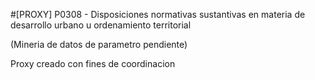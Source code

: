 #[PROXY] P0308 - Disposiciones normativas sustantivas en materia de desarrollo urbano u ordenamiento territorial

(Mineria de datos de parametro pendiente)

Proxy creado con fines de coordinacion